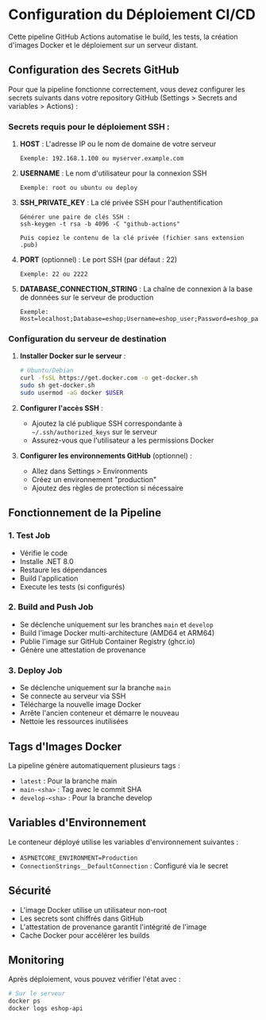 # Configuration du Déploiement CI/CD

Cette pipeline GitHub Actions automatise le build, les tests, la création d'images Docker et le déploiement sur un serveur distant.

## Configuration des Secrets GitHub

Pour que la pipeline fonctionne correctement, vous devez configurer les secrets suivants dans votre repository GitHub (Settings > Secrets and variables > Actions) :

### Secrets requis pour le déploiement SSH :

1. **HOST** : L'adresse IP ou le nom de domaine de votre serveur
   ```
   Exemple: 192.168.1.100 ou myserver.example.com
   ```

2. **USERNAME** : Le nom d'utilisateur pour la connexion SSH
   ```
   Exemple: root ou ubuntu ou deploy
   ```

3. **SSH_PRIVATE_KEY** : La clé privée SSH pour l'authentification
   ```
   Générer une paire de clés SSH :
   ssh-keygen -t rsa -b 4096 -C "github-actions"
   
   Puis copiez le contenu de la clé privée (fichier sans extension .pub)
   ```

4. **PORT** (optionnel) : Le port SSH (par défaut : 22)
   ```
   Exemple: 22 ou 2222
   ```

5. **DATABASE_CONNECTION_STRING** : La chaîne de connexion à la base de données sur le serveur de production
   ```
   Exemple: Host=localhost;Database=eshop;Username=eshop_user;Password=eshop_pass
   ```

### Configuration du serveur de destination

1. **Installer Docker sur le serveur** :
   ```bash
   # Ubuntu/Debian
   curl -fsSL https://get.docker.com -o get-docker.sh
   sudo sh get-docker.sh
   sudo usermod -aG docker $USER
   ```

2. **Configurer l'accès SSH** :
   - Ajoutez la clé publique SSH correspondante à `~/.ssh/authorized_keys` sur le serveur
   - Assurez-vous que l'utilisateur a les permissions Docker

3. **Configurer les environnements GitHub** (optionnel) :
   - Allez dans Settings > Environments
   - Créez un environnement "production"
   - Ajoutez des règles de protection si nécessaire

## Fonctionnement de la Pipeline

### 1. Test Job
- Vérifie le code
- Installe .NET 8.0
- Restaure les dépendances
- Build l'application
- Execute les tests (si configurés)

### 2. Build and Push Job
- Se déclenche uniquement sur les branches `main` et `develop`
- Build l'image Docker multi-architecture (AMD64 et ARM64)
- Publie l'image sur GitHub Container Registry (ghcr.io)
- Génère une attestation de provenance

### 3. Deploy Job
- Se déclenche uniquement sur la branche `main`
- Se connecte au serveur via SSH
- Télécharge la nouvelle image Docker
- Arrête l'ancien conteneur et démarre le nouveau
- Nettoie les ressources inutilisées

## Tags d'Images Docker

La pipeline génère automatiquement plusieurs tags :
- `latest` : Pour la branche main
- `main-<sha>` : Tag avec le commit SHA
- `develop-<sha>` : Pour la branche develop

## Variables d'Environnement

Le conteneur déployé utilise les variables d'environnement suivantes :
- `ASPNETCORE_ENVIRONMENT=Production`
- `ConnectionStrings__DefaultConnection` : Configuré via le secret

## Sécurité

- L'image Docker utilise un utilisateur non-root
- Les secrets sont chiffrés dans GitHub
- L'attestation de provenance garantit l'intégrité de l'image
- Cache Docker pour accélérer les builds

## Monitoring

Après déploiement, vous pouvez vérifier l'état avec :
```bash
# Sur le serveur
docker ps
docker logs eshop-api
```
